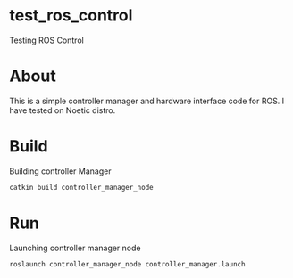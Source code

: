 # test_ros_control
Testing ROS Control

# About
This is a simple controller manager and hardware interface code for ROS. I have tested on Noetic distro.

# Build
Building controller Manager
```bash
catkin build controller_manager_node
```

# Run
Launching controller manager node
```bash
roslaunch controller_manager_node controller_manager.launch
```